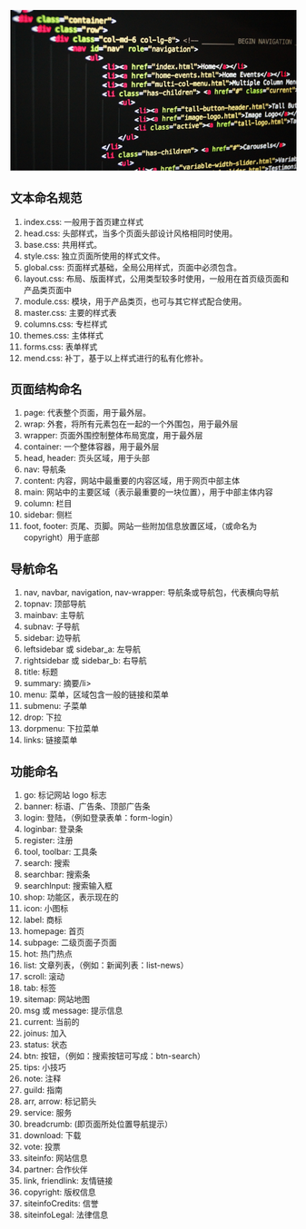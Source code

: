 ![alt text](image.png)

## 文本命名规范

1.  index.css: 一般用于首页建立样式
1.  head.css: 头部样式，当多个页面头部设计风格相同时使用。
1.  base.css: 共用样式。
1.  style.css: 独立页面所使用的样式文件。
1.  global.css: 页面样式基础，全局公用样式，页面中必须包含。
1.  layout.css: 布局、版面样式，公用类型较多时使用，一般用在首页级页面和产品类页面中
1.  module.css: 模块，用于产品类页，也可与其它样式配合使用。
1.  master.css: 主要的样式表
1.  columns.css: 专栏样式
1.  themes.css: 主体样式
1.  forms.css: 表单样式
1.  mend.css: 补丁，基于以上样式进行的私有化修补。

## 页面结构命名

1.  page: 代表整个页面，用于最外层。
1.  wrap: 外套，将所有元素包在一起的一个外围包，用于最外层
1.  wrapper: 页面外围控制整体布局宽度，用于最外层
1.  container: 一个整体容器，用于最外层
1.  head, header: 页头区域，用于头部
1.  nav: 导航条
1.  content: 内容，网站中最重要的内容区域，用于网页中部主体
1.  main: 网站中的主要区域（表示最重要的一块位置），用于中部主体内容
1.  column: 栏目
1.  sidebar: 侧栏
1.  foot, footer: 页尾、页脚。网站一些附加信息放置区域，（或命名为 copyright）用于底部

## 导航命名

1.  nav, navbar, navigation, nav-wrapper: 导航条或导航包，代表横向导航
1.  topnav: 顶部导航
1.  mainbav: 主导航
1.  subnav: 子导航
1.  sidebar: 边导航
1.  leftsidebar 或 sidebar_a: 左导航
1.  rightsidebar 或 sidebar_b: 右导航
1.  title: 标题
1.  summary: 摘要/li>
1.  menu: 菜单，区域包含一般的链接和菜单
1.  submenu: 子菜单
1.  drop: 下拉
1.  dorpmenu: 下拉菜单
1.  links: 链接菜单

## 功能命名

1.  go: 标记网站 logo 标志
1.  banner: 标语、广告条、顶部广告条
1.  login: 登陆，（例如登录表单：form-login）
1.  loginbar: 登录条
1.  register: 注册
1.  tool, toolbar: 工具条
1.  search: 搜索
1.  searchbar: 搜索条
1.  searchlnput: 搜索输入框
1.  shop: 功能区，表示现在的
1.  icon: 小图标
1.  label: 商标
1.  homepage: 首页
1.  subpage: 二级页面子页面
1.  hot: 热门热点
1.  list: 文章列表，（例如：新闻列表：list-news）
1.  scroll: 滚动
1.  tab: 标签
1.  sitemap: 网站地图
1.  msg 或 message: 提示信息
1.  current: 当前的
1.  joinus: 加入
1.  status: 状态
1.  btn: 按钮，（例如：搜索按钮可写成：btn-search）
1.  tips: 小技巧
1.  note: 注释
1.  guild: 指南
1.  arr, arrow: 标记箭头
1.  service: 服务
1.  breadcrumb: (即页面所处位置导航提示）
1.  download: 下载
1.  vote: 投票
1.  siteinfo: 网站信息
1.  partner: 合作伙伴
1.  link, friendlink: 友情链接
1.  copyright: 版权信息
1.  siteinfoCredits: 信誉
1.  siteinfoLegal: 法律信息
